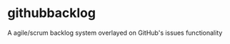 githubbacklog
=============

A agile/scrum backlog system overlayed on GitHub's issues functionality